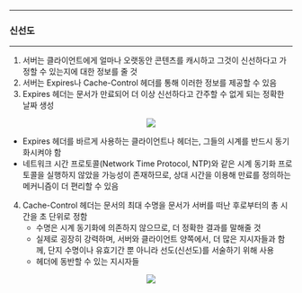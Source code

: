 -----
### 신선도
-----
1. 서버는 클라이언트에게 얼마나 오랫동안 콘텐츠를 캐시하고 그것이 신선하다고 가정할 수 있는지에 대한 정보를 줄 것
2. 서버는 Expires나 Cache-Control 헤더를 통해 이러한 정보를 제공할 수 있음
3. Expires 헤더는 문서가 만료되어 더 이상 신선하다고 간주할 수 없게 되는 정확한 날짜 생성
<div align="center">
<img src="https://github.com/user-attachments/assets/4db3f1b7-8c4f-4e08-a800-4d261e200b45">
</div>

   - Expires 헤더를 바르게 사용하는 클라이언트나 헤더는, 그들의 시계를 반드시 동기화시켜야 함
   - 네트워크 시간 프로토콜(Network Time Protocol, NTP)와 같은 시계 동기화 프로토콜을 실행하지 않았을 가능성이 존재하므로, 상대 시간을 이용해 만료를 정의하는 메커니즘이 더 편리할 수 있음

4. Cache-Control 헤더는 문서의 최대 수명을 문서가 서버를 떠난 후로부터의 총 시간을 초 단위로 정함
   - 수명은 시계 동기화에 의존하지 않으므로, 더 정확한 결과를 말해줄 것
   - 실제로 굉장히 강력하며, 서버와 클라이언트 양쪽에서, 더 많은 지시자들과 함께, 단지 수명이나 유효기간 뿐 아니라 선도(신선도)를 서술하기 위해 사용
   - 헤더에 동반할 수 있는 지시자들
<div align="center">
<img src="https://github.com/user-attachments/assets/805387ae-86ce-454d-b6e8-7619895c8892">
</div>
